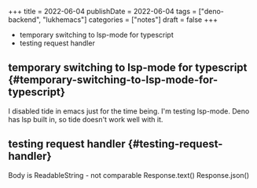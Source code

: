 +++
title = 2022-06-04
publishDate = 2022-06-04
tags = ["deno-backend", "lukhemacs"]
categories = ["notes"]
draft = false
+++

-   temporary switching to lsp-mode for typescript
-   testing request handler

<!--more-->


## temporary switching to lsp-mode for typescript {#temporary-switching-to-lsp-mode-for-typescript}

I disabled tide in emacs just for the time being.
I'm testing lsp-mode.
Deno has lsp built in, so tide doesn't work well with it.


## testing request handler {#testing-request-handler}

Body is ReadableString - not comparable
Response.text()
Response.json()